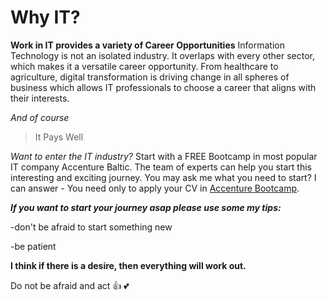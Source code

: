# Why IT?
**Work in IT provides a variety of Career Opportunities**
Information Technology is not an isolated industry. It overlaps with every other sector, which makes it a versatile career opportunity. From healthcare to agriculture, digital transformation is driving change in all spheres of business which allows IT professionals to choose a career that aligns with their interests.

*And of course*
>It Pays Well

_Want to enter the IT industry?_
Start with a FREE Bootcamp in most popular IT company Accenture Baltic. The team of experts can help you start this interesting and exciting journey. You may ask me what you need to start? I can answer - You need only to apply your CV in [Accenture Bootcamp](https://bootcamp.lv).

***If you want to start your journey asap please use some my tips:***

-don't be afraid to start something new 

-be patient

**I think if there is a desire, then everything will work out.** 

Do not be afraid and act :+1: :two_hearts:

